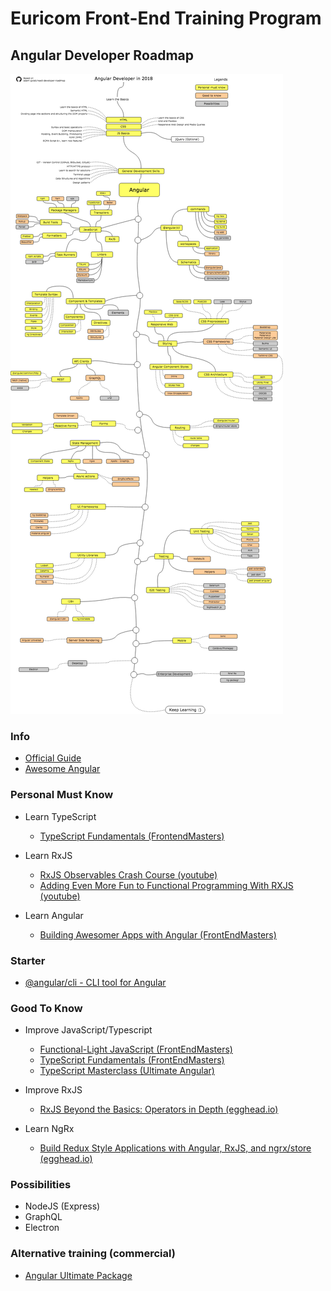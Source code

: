 # Euricom Front-End Training Program

## Angular Developer Roadmap

<img src="./angular-developer-roadmap.png" />

### Info

- [Official Guide](https://angular.io/)
- [Awesome Angular](https://github.com/gdi2290/awesome-angular#official-resources)

### Personal Must Know

- Learn TypeScript
    - [TypeScript Fundamentals (FrontendMasters)](https://frontendmasters.com/courses/typescript/)

- Learn RxJS
    - [RxJS Observables Crash Course (youtube)](https://www.youtube.com/watch?v=ei7FsoXKPl0)
    - [Adding Even More Fun to Functional Programming With RXJS (youtube)](https://www.youtube.com/watch?v=8EExNfm0gt4)

- Learn Angular
    - [Building Awesomer Apps with Angular (FrontEndMasters)](https://frontendmasters.com/courses/building-apps-angular/)

### Starter

- [@angular/cli - CLI tool for Angular](https://github.com/angular/angular-cli)

### Good To Know

- Improve JavaScript/Typescript
    - [Functional-Light JavaScript (FrontEndMasters)](https://frontendmasters.com/courses/functional-javascript-v2/)
    - [TypeScript Fundamentals (FrontEndMasters)](https://frontendmasters.com/courses/typescript/)
    - [TypeScript Masterclass (Ultimate Angular)](https://ultimateangular.com/typescript-masterclass)

- Improve RxJS
    - [RxJS Beyond the Basics: Operators in Depth (egghead.io)](https://egghead.io/courses/rxjs-beyond-the-basics-operators-in-depth)

- Learn NgRx
    - [Build Redux Style Applications with Angular, RxJS, and ngrx/store (egghead.io)](https://egghead.io/courses/build-redux-style-applications-with-angular-rxjs-and-ngrx-store)

### Possibilities

- NodeJS (Express)
- GraphQL
- Electron

### Alternative training (commercial)

- [Angular Ultimate Package](https://ultimateangular.com/)

